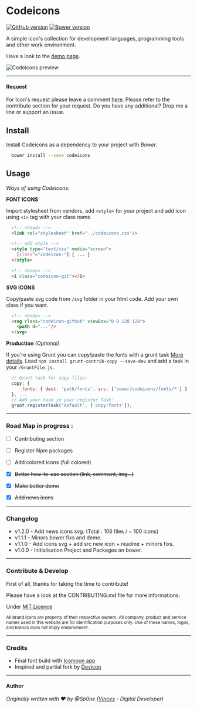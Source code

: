 # Codeicons

[![GitHub version](https://badge.fury.io/gh/Sp0ne%2Fcodeicons.svg)](https://badge.fury.io/gh/Sp0ne%2Fcodeicons)
[![Bower version](https://badge.fury.io/bo/codeicons.svg)](https://badge.fury.io/bo/codeicons)

A simple icon's collection for development languages, programming tools and other work environment. 

Have a look to the [demo page](https://sp0ne.github.io/codeicons/).

![Codeicons preview](http://i.imgur.com/XYtRtyd.jpg)


---


#### Request

For Icon's request please leave a comment [here](https://github.com/Sp0ne/codeicons/issues). 
Please refer to the contribute section for your request. 
Do you have any additional? Drop me a line or support an issue.



## Install

Install Codeicons as a dependency to your project with _Bower_.

```bash
  bower install --save codeicons
```



## Usage 

_Ways of using Codeicons:_

**FONT ICONS**

Import stylesheet from vendors, add `<style>` for your project and add icon using `<i>` tag with your class name.

```html
  <!-- <head> -->
  <link rel="stylesheet" href="../codeicons.css"/>

  <!-- add style -->
  <style type="text/css" media="screen">
  	[class^="codeicon-"] { ... }
  </style>

  <!-- <body> -->
  <i class="codeicon-git"></i>
```


**SVG ICONS**

Copy/paste svg code from `/svg` folder in your html code. Add your own class if you want.

```html
  <!-- <body> -->
  <svg class="codeicon-github" viewBox="0 0 128 128">
  	<path d="..."/>
  </svg>
```

**Production** _(Optional)_

If you're using Grunt you can copy/paste the fonts with a grunt task [More details](https://github.com/gruntjs/grunt-contrib-copy).
Load  `npm install grunt-contrib-copy --save-dev` and add a task in your `/GruntFile.js`.

```js
  // Grunt task for copy files:
  copy: {
      fonts: { dest: 'path/fonts', src: ['bower/codeicons/fonts/*'] }
  }, ...
  // Add your task in your register Task:
  grunt.registerTask('default', ['copy:fonts']);
```

---



### Road Map in progress : 

- [ ] Contributing section
- [ ] Register Npm packages 
- [ ] Add colored icons (full colored)
- [x] ~~Better how-to-use section (link, comment, img...)~~
- [x] ~~Make better demo~~
- [x] ~~Add news icons~~



- - -



### Changelog

- v1.2.0 - Add news icons svg. (Total : 106 files / ~ 100 icons)
- v1.1.1 - Minors bower fixs and demo.
- v1.1.0 - Add icons svg + add src new icon + readme + minors fixs.
- v1.0.0 - Initialisation Project and Packages on bower.



---



### Contribute & Develop

First of all, thanks for taking the time to contribute!

Please have a look at the CONTRIBUTING.md file for more informations.

Under [MIT Licence](https://github.com/Sp0ne/codeicons/blob/master/LICENSE)

<sub>All brand icons are property of their respective owners. All company, product and service names used in this website are for identification purposes only. Use of these names, logos, and brands does not imply endorsement.</sub>



---



### Credits

- Final font build with [Icomoon app](https://icomoon.io/)
- Inspired and partial fork by [Devicon](https://devicon.fr/)



---



#### Author

_Originally written with ♥ by @Sp0ne ([Vinces](https://vinces.io ) - Digital Developer)_